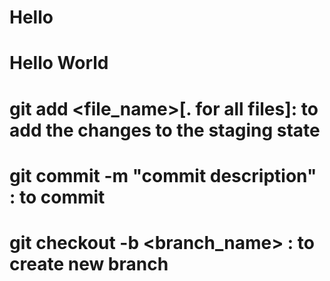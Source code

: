 # Hello

# Hello World

# git add <file_name>[. for all files]: to add the changes to the staging state

# git commit -m "commit description" : to commit

# git checkout -b <branch_name> : to create new branch
